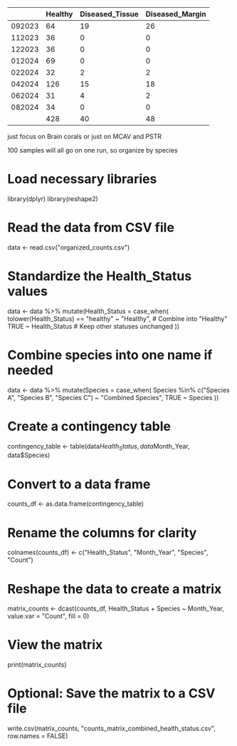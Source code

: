 |        | Healthy | Diseased_Tissue | Diseased_Margin |
| ------ | ------- | --------------- | --------------- |
| 092023 | 64      | 19              | 26              |
| 112023 | 36      | 0               | 0               |
| 122023 | 36      | 0               | 0               |
| 012024 | 69      | 0               | 0               |
| 022024 | 32      | 2               | 2               |
| 042024 | 126     | 15              | 18              |
| 062024 | 31      | 4               | 2               |
| 082024 | 34      | 0               | 0               |
|        | 428     | 40              | 48              |

just focus on Brain corals or just on MCAV and PSTR

100 samples will all go on one run, so organize by species 


# Load necessary libraries
library(dplyr)
library(reshape2)

# Read the data from CSV file
data <- read.csv("organized_counts.csv")

# Standardize the Health_Status values
data <- data %>%
  mutate(Health_Status = case_when(
    tolower(Health_Status) == "healthy" ~ "Healthy",  # Combine into "Healthy"
    TRUE ~ Health_Status  # Keep other statuses unchanged
  ))

# Combine species into one name if needed
data <- data %>%
  mutate(Species = case_when(
    Species %in% c("Species A", "Species B", "Species C") ~ "Combined Species",
    TRUE ~ Species
  ))

# Create a contingency table
contingency_table <- table(data$Health_Status, data$Month_Year, data$Species)

# Convert to a data frame
counts_df <- as.data.frame(contingency_table)

# Rename the columns for clarity
colnames(counts_df) <- c("Health_Status", "Month_Year", "Species", "Count")

# Reshape the data to create a matrix
matrix_counts <- dcast(counts_df, Health_Status + Species ~ Month_Year, value.var = "Count", fill = 0)

# View the matrix
print(matrix_counts)

# Optional: Save the matrix to a CSV file
write.csv(matrix_counts, "counts_matrix_combined_health_status.csv", row.names = FALSE)












